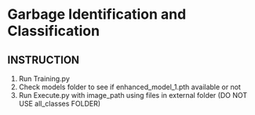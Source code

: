 # Garbage Identification and Classification
## INSTRUCTION
1. Run Training.py
2. Check models folder to see if enhanced_model_1.pth available or not
3. Run Execute.py with image_path using files in external folder (DO NOT USE all_classes FOLDER)
